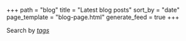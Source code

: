 +++
path = "blog"
title = "Latest blog posts"
sort_by = "date"
page_template = "blog-page.html"
generate_feed = true
+++

Search by *[tags](/tags)*
